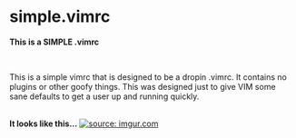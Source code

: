 # simple.vimrc
<strong>This is a SIMPLE .vimrc</strong>

<br>
<p>This is a simple vimrc that is designed to be a dropin .vimrc. It contains no plugins or other goofy things. This was designed just to give VIM some sane defaults to get a user up and running quickly.</p>
<br>
<strong>It looks like this...</strong>
<a href="http://imgur.com/20Bc1fO"><img src="http://i.imgur.com/20Bc1fO.png" title="source: imgur.com" /></a>
